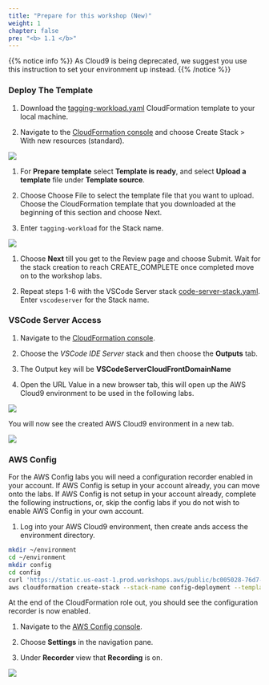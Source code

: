 ```yaml
---
title: "Prepare for this workshop (New)"
weight: 1
chapter: false
pre: "<b> 1.1 </b>"
---
```


{{% notice info %}}
As Cloud9 is being deprecated, we suggest you use this instruction to set your environment up instead.
{{% /notice %}}

### Deploy The Template

1. Download the [tagging-workload.yaml](../../workload/tagging-workload.yaml) CloudFormation template to your local machine.

1. Navigate to the [CloudFormation console](https://console.aws.amazon.com/cloudformation/home) and choose Create Stack > With new resources (standard).

![](../../images/1/old/001-CFNCreateStackButton.png)

1. For **Prepare template** select **Template is ready**, and select **Upload a template** file under **Template source**.

1. Choose Choose File to select the template file that you want to upload. Choose the CloudFormation template that you downloaded at the beginning of this section and choose Next.

1. Enter `tagging-workload` for the Stack name.

![](../../images/1/old/002-deploystack.png)

1. Choose **Next** till you get to the Review page and choose Submit. Wait for the stack creation to reach CREATE_COMPLETE once completed move on to the workshop labs.

1. Repeat steps 1-6 with the VSCode Server stack [code-server-stack.yaml](../../workload/code-server-stack.yaml). Enter `vscodeserver` for the Stack name.

### VSCode Server Access

1. Navigate to the [CloudFormation console](https://console.aws.amazon.com/cloudformation/home).

1. Choose the _VSCode IDE Server_ stack and then choose the **Outputs** tab.

1. The Output key will be **VSCodeServerCloudFrontDomainName**

1. Open the URL Value in a new browser tab, this will open up the AWS Cloud9 environment to be used in the following labs.

![](../../images/1/new/001.png)

You will now see the created AWS Cloud9 environment in a new tab.

![](../../images/1/new/002.png)

### AWS Config

For the AWS Config labs you will need a configuration recorder enabled in your account. If AWS Config is setup in your account already, you can move onto the labs. If AWS Config is not setup in your account already, complete the following instructions, or, skip the config labs if you do not wish to enable AWS Config in your own account.

1. Log into your AWS Cloud9 environment, then create ands access the environment directory.

```bash
mkdir ~/environment
cd ~/environment
mkdir config
cd config
curl 'https://static.us-east-1.prod.workshops.aws/public/bc005028-76d7-42ac-9cb2-fed686ce81e0/static/templates/config.yaml' --output config.yaml
aws cloudformation create-stack --stack-name config-deployment --template-body file://config.yaml --capabilities CAPABILITY_NAMED_IAM
```

At the end of the CloudFormation role out, you should see the configuration recorder is now enabled.

1. Navigate to the [AWS Config console](https://console.aws.amazon.com/config/).

1. Choose **Settings** in the navigation pane.

1. Under **Recorder** view that **Recording** is on.

![](../../images/1/old/005-recorder.png)